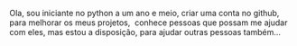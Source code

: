 Ola, sou iniciante no python a um ano e meio, criar uma conta no github, para melhorar os meus projetos,  conhece pessoas que possam me ajudar com eles, mas estou a disposição, para ajudar outras pessoas também...

